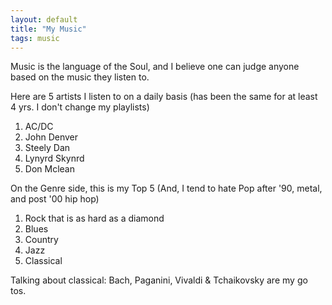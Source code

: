 ```yaml
---
layout: default
title: "My Music"
tags: music
---
```



Music is the language of the Soul, and I believe one can judge anyone based on the music they listen to.

Here are 5 artists I listen to on a daily basis (has been the same for at least 4 yrs. I don't change my playlists)

1. AC/DC
2. John Denver
3. Steely Dan
4. Lynyrd Skynrd
5. Don Mclean


On the Genre side, this is my Top 5 (And, I tend to hate Pop after '90, metal, and post '00 hip hop)
1. Rock that is as hard as a diamond
2. Blues
3. Country
4. Jazz
5. Classical

Talking about classical: Bach, Paganini, Vivaldi & Tchaikovsky are my go tos.